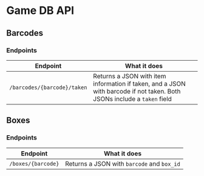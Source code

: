 # Game DB API

## Barcodes

### Endpoints

| Endpoint                    | What it does                                                                                                            |
| --------------------------- | ----------------------------------------------------------------------------------------------------------------------- |
| `/barcodes/{barcode}/taken` | Returns a JSON with item information if taken, and a JSON with barcode if not taken. Both JSONs include a `taken` field |

## Boxes

### Endpoints

| Endpoint           | What it does                               |
| ------------------ | ------------------------------------------ |
| `/boxes/{barcode}` | Returns a JSON with `barcode` and `box_id` |
